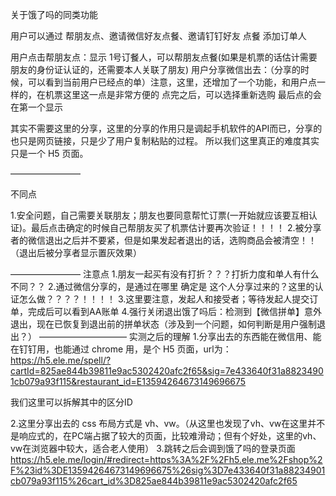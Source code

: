 

关于饿了吗的同类功能

用户可以通过 帮朋友点、邀请微信好友点餐、邀请钉钉好友 点餐 添加订单人

用户点击帮朋友点：显示 1号订餐人，可以帮朋友点餐(如果是机票的话估计需要朋友的身份证认证的，还需要本人关联了朋友)
用户分享微信出去：（分享的时候，可以看到当前用户已经点的单）注意，这里，还增加了一个功能，和用户点一样的，在机票这里这一点是非常方便的
点完之后，可以选择重新选购
最后点的会在第一个显示

其实不需要这里的分享，这里的分享的作用只是调起手机软件的API而已，分享的也只是网页链接，只是少了用户复制粘贴的过程。
所以我们这里真正的难度其实只是一个 H5 页面。

————————

不同点

1.安全问题，自己需要关联朋友；朋友也要同意帮忙订票(一开始就应该要互相认证)。最后点击确定的时候自己帮朋友买了机票估计要再次验证！！！！
2.被分享者的微信退出之后并不要紧，但是如果发起者退出的话，选购商品会被清空！！（退出后被分享者显示置灰效果）

————————
注意点
1.朋友一起买有没有打折？？？打折力度和单人有什么不同？？
2.通过微信分享的，是通过在哪里 确定是 这个人分享过来的？这里的认证怎么做？？？？！！！！
3.这里要注意，发起人和接受者；等待发起人提交订单，完成后可以看到AA账单
4.强行关闭退出饿了吗后：检测到【微信拼单】意外退出，现在已恢复到退出前的拼单状态（涉及到一个问题，如何判断是用户强制退出？）
——————————
实测之后的理解
1.分享出去的东西能在微信用、能在钉钉用，也能通过 chrome 用，是个 H5 页面，url为：
https://h5.ele.me/spell/?cartId=825ae844b39811e9ac5302420afc2f65&sig=7e433640f31a88234901cb079a93f115&restaurant_id=E13594264673149696675

我们这里可以拆解其中的区分ID


2.这里分享出去的 css 布局方式是 vh、vw。（从这里也发现了vh、vw在这里并不是响应式的，在PC端占据了较大的页面，比较难滑动；但有个好处，这里的vh、vw在浏览器中较大，适合老人使用）
3.跳转之后会调到饿了吗的登录页面
https://h5.ele.me/login/#redirect=https%3A%2F%2Fh5.ele.me%2Fshop%2F%23id%3DE13594264673149696675%26sig%3D7e433640f31a88234901cb079a93f115%26cart_id%3D825ae844b39811e9ac5302420afc2f65
